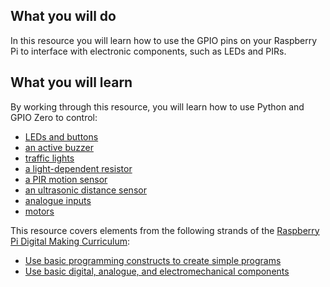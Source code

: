 ## What you will do

In this resource you will learn how to use the GPIO pins on your Raspberry Pi to interface with electronic components, such as LEDs and PIRs.

## What you will learn

By working through this resource, you will learn how to use Python and GPIO Zero to control:

- [LEDs and buttons](https://learning.raspberrypi.org/en/projects/physical-computing)
- [an active buzzer](https://www.raspberrypi.org/learning/physical-computing-with-python/buzzer.md)  
- [traffic lights](https://www.raspberrypi.org/learning/physical-computing-with-python/trafficlights.md)  
- [a light-dependent resistor](https://www.raspberrypi.org/learning/physical-computing-with-python/ldr.md)  
- [a PIR motion sensor](https://www.raspberrypi.org/learning/physical-computing-with-python/pir.md)  
- [an ultrasonic distance sensor](https://www.raspberrypi.org/learning/physical-computing-with-python/distance.md)
- [analogue inputs](https://www.raspberrypi.org/learning/physical-computing-with-python/analogue.md)
- [motors](https://www.raspberrypi.org/learning/physical-computing-with-python/motors.md)

This resource covers elements from the following strands of the [Raspberry Pi Digital Making Curriculum](https://www.raspberrypi.org/curriculum/):

- [Use basic programming constructs to create simple programs](https://www.raspberrypi.org/curriculum/programming/creator)
- [Use basic digital, analogue, and electromechanical components](https://www.raspberrypi.org/curriculum/physical-computing/creator)
